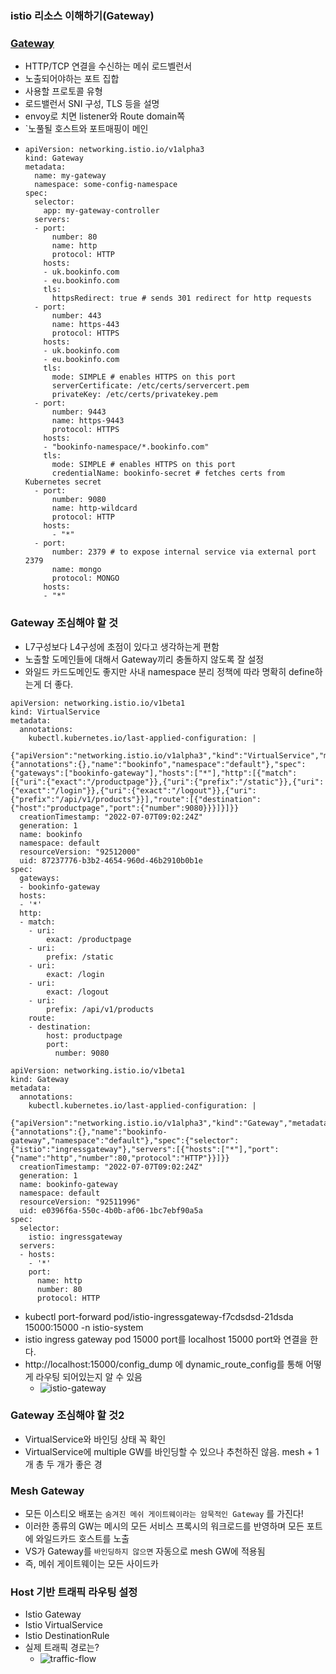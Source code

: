 ### istio 리소스 이해하기(Gateway)

### [Gateway](https://istio.io/latest/docs/reference/config/networking/gateway/)
- HTTP/TCP 연결을 수신하는 메쉬 로드벨런서
- 노출되어야하는 포트 집합
- 사용할 프로토콜 유형
- 로드밸런서 SNI 구성, TLS 등을 설명
- envoy로 치면 listener와 Route domain쪽
- `노풀될 호스트와 포트매핑이 메인
- ```
  apiVersion: networking.istio.io/v1alpha3
  kind: Gateway
  metadata:
    name: my-gateway
    namespace: some-config-namespace
  spec:
    selector:
      app: my-gateway-controller
    servers:
    - port:
        number: 80
        name: http
        protocol: HTTP
      hosts:
      - uk.bookinfo.com
      - eu.bookinfo.com
      tls:
        httpsRedirect: true # sends 301 redirect for http requests
    - port:
        number: 443
        name: https-443
        protocol: HTTPS
      hosts:
      - uk.bookinfo.com
      - eu.bookinfo.com
      tls:
        mode: SIMPLE # enables HTTPS on this port
        serverCertificate: /etc/certs/servercert.pem
        privateKey: /etc/certs/privatekey.pem
    - port:
        number: 9443
        name: https-9443
        protocol: HTTPS
      hosts:
      - "bookinfo-namespace/*.bookinfo.com"
      tls:
        mode: SIMPLE # enables HTTPS on this port
        credentialName: bookinfo-secret # fetches certs from Kubernetes secret
    - port:
        number: 9080
        name: http-wildcard
        protocol: HTTP
      hosts:
        - "*"
    - port:
        number: 2379 # to expose internal service via external port 2379
        name: mongo
        protocol: MONGO
      hosts:
      - "*"
    ```
  
### Gateway 조심해야 할 것
- L7구성보다 L4구성에 초점이 있다고 생각하는게 편함
- 노출할 도메인들에 대해서 Gateway끼리 충돌하지 않도록 잘 설정
- 와일드 카드도메인도 좋지만 사내 namespace 분리 정책에 따라 명확히 define하는게 더 좋다.
```
apiVersion: networking.istio.io/v1beta1
kind: VirtualService
metadata:
  annotations:
    kubectl.kubernetes.io/last-applied-configuration: |
      {"apiVersion":"networking.istio.io/v1alpha3","kind":"VirtualService","metadata":{"annotations":{},"name":"bookinfo","namespace":"default"},"spec":{"gateways":["bookinfo-gateway"],"hosts":["*"],"http":[{"match":[{"uri":{"exact":"/productpage"}},{"uri":{"prefix":"/static"}},{"uri":{"exact":"/login"}},{"uri":{"exact":"/logout"}},{"uri":{"prefix":"/api/v1/products"}}],"route":[{"destination":{"host":"productpage","port":{"number":9080}}}]}]}}
  creationTimestamp: "2022-07-07T09:02:24Z"
  generation: 1
  name: bookinfo
  namespace: default
  resourceVersion: "92512000"
  uid: 87237776-b3b2-4654-960d-46b2910b0b1e
spec:
  gateways:
  - bookinfo-gateway
  hosts:
  - '*'
  http:
  - match:
    - uri:
        exact: /productpage
    - uri:
        prefix: /static
    - uri:
        exact: /login
    - uri:
        exact: /logout
    - uri:
        prefix: /api/v1/products
    route:
    - destination:
        host: productpage
        port:
          number: 9080
```

```
apiVersion: networking.istio.io/v1beta1
kind: Gateway
metadata:
  annotations:
    kubectl.kubernetes.io/last-applied-configuration: |
      {"apiVersion":"networking.istio.io/v1alpha3","kind":"Gateway","metadata":{"annotations":{},"name":"bookinfo-gateway","namespace":"default"},"spec":{"selector":{"istio":"ingressgateway"},"servers":[{"hosts":["*"],"port":{"name":"http","number":80,"protocol":"HTTP"}}]}}
  creationTimestamp: "2022-07-07T09:02:24Z"
  generation: 1
  name: bookinfo-gateway
  namespace: default
  resourceVersion: "92511996"
  uid: e0396f6a-550c-4b0b-af06-1bc7ebf90a5a
spec:
  selector:
    istio: ingressgateway
  servers:
  - hosts:
    - '*'
    port:
      name: http
      number: 80
      protocol: HTTP
```

- kubectl port-forward pod/istio-ingressgateway-f7cdsdsd-21dsda 15000:15000 -n istio-system
- istio ingress gateway pod 15000 port를 localhost 15000 port와 연결을 한다.
- http://localhost:15000/config_dump 에 dynamic_route_config를 통해 어떻게 라우팅 되어있는지 알 수 있음
  - ![istio-gateway](https://user-images.githubusercontent.com/63401132/178492826-50d49089-e8fa-4270-b206-0b0d29bb9ed4.jpeg)

### Gateway 조심해야 할 것2
- VirtualService와 바인딩 상태 꼭 확인
- VirtualService에 multiple GW를 바인딩할 수 있으나 추천하진 않음. mesh + 1 개 총 두 개가 좋은 경

### Mesh Gateway
- 모든 이스티오 배포는 `숨겨진 메쉬 게이트웨이라는 암묵적인 Gateway` 를 가진다!
- 이러한 종류의 GW는 메시의 모든 서비스 프록시의 워크로드를 반영하며 모든 포트에 와일드카드 호스트를 노출
- VS가 Gateway를 `바인딩하지 않으면` 자동으로 mesh GW에 적용됨
- 즉, 메쉬 게이트웨이는 모든 사이드카

### Host 기반 트래픽 라우팅 설정
- Istio Gateway
- Istio VirtualService
- Istio DestinationRule
- 실제 트래픽 경로는?
  - ![traffic-flow](https://user-images.githubusercontent.com/63401132/178492769-9ce5ec50-50ef-417f-a26f-55cc94b85a98.jpeg)

